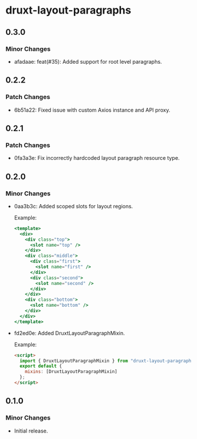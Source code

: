 # druxt-layout-paragraphs

## 0.3.0

### Minor Changes

- afadaae: feat(#35): Added support for root level paragraphs.

## 0.2.2

### Patch Changes

- 6b51a22: Fixed issue with custom Axios instance and API proxy.

## 0.2.1

### Patch Changes

- 0fa3a3e: Fix incorrectly hardcoded layout paragraph resource type.

## 0.2.0

### Minor Changes

- 0aa3b3c: Added scoped slots for layout regions.

  Example:

  ```jsx
  <template>
    <div>
      <div class="top">
        <slot name="top" />
      </div>
      <div class="middle">
        <div class="first">
          <slot name="first" />
        </div>
        <div class="second">
          <slot name="second" />
        </div>
      </div>
      <div class="bottom">
        <slot name="bottom" />
      </div>
    </div>
  </template>
  ```

- fd2ed0e: Added DruxtLayoutParagraphMixin.

  Example:

  ```html
  <script>
    import { DruxtLayoutParagraphMixin } from "druxt-layout-paragraphs";
    export default {
      mixins: [DruxtLayoutParagraphMixin]
    };
  </script>
  ```

## 0.1.0

### Minor Changes

- Initial release.
